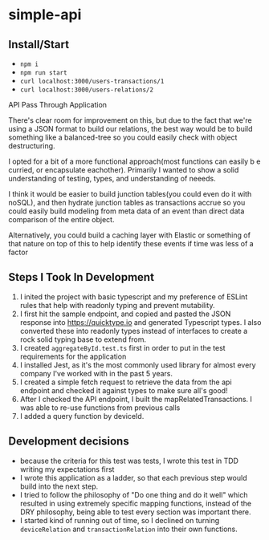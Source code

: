 # simple-api

## Install/Start

- `npm i`
- `npm run start`
- `curl localhost:3000/users-transactions/1`
- `curl localhost:3000/users-relations/2`

API Pass Through Application

There's clear room for improvement on this, but due to the fact that we're using a JSON format to build our relations, the best way would be to build something like a balanced-tree so you could easily check with object destructuring.

I opted for a bit of a more functional approach(most functions can easily b e curried, or encapsulate eachother).  Primarily I wanted to show a solid understanding of testing, types, and understanding of neeeds.

I think it would be easier to build junction tables(you could even do it with noSQL), and then hydrate junction tables as transactions accrue so you could easily build modeling from meta data of an event than direct data comparison of the entire object.

Alternatively, you could build a caching layer with Elastic or something of that nature on top of this to help identify these events if time was less of a factor


## Steps I Took In Development

1. I inited the project with basic typescript and my preference of ESLint rules that help with readonly typing and prevent mutability.
2. I first hit the sample endpoint, and copied and pasted the JSON response into https://quicktype.io and generated Typescript types.  I also converted these into readonly types instead of interfaces to create a rock solid typing base to extend from.
3. I created `aggregateById.test.ts` first in order to put in the test requirements for the application
4. I installed Jest, as it's the most commonly used library for almost every company I've worked with in the past 5 years.
5. I created a simple fetch request to retrieve the data from the api endpoint and checked it against types to make sure all's good!
6. After I checked the API endpoint, I built the mapRelatedTransactions.  I was able to re-use functions from previous calls
7. I added a query function by deviceId.

## Development decisions

- because the criteria for this test was tests, I wrote this test in TDD writing my expectations first
- I wrote this application as a ladder, so that each previous step would build into the next step.
- I tried to follow the philosophy of "Do one thing and do it well" which resulted in using extremely specific mapping functions, instead of the DRY philosophy, being able to test every section was important there.
- I started kind of running out of time, so I declined on turning `deviceRelation` and `transactionRelation` into their own functions.

